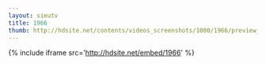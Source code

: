 ```yaml
---
layout: sieutv
title: 1966
thumb: http://hdsite.net/contents/videos_screenshots/1000/1966/preview_360p.mp4.jpg
---
```

{% include iframe src='http://hdsite.net/embed/1966' %}
 
